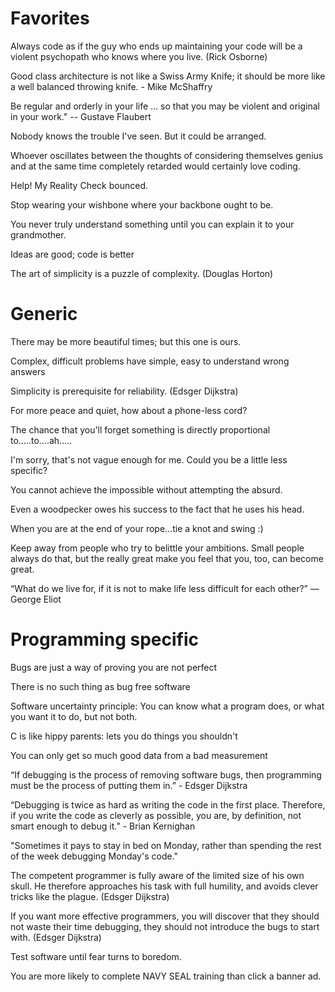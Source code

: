 # Favorites
Always code as if the guy who ends up maintaining your code will be a violent psychopath who knows where you live. (Rick Osborne)

Good class architecture is not like a Swiss Army Knife; it should be more like a well balanced throwing knife. - Mike McShaffry

Be regular and orderly in your life ... so that you may be violent and original in your work." -- Gustave Flaubert

Nobody knows the trouble I've seen. But it could be arranged.

Whoever oscillates between the thoughts of considering themselves genius and at the same time completely retarded would certainly love coding.

Help! My Reality Check bounced.

Stop wearing your wishbone where your backbone ought to be.

You never truly understand something until you can explain it to your grandmother.

Ideas are good; code is better

The art of simplicity is a puzzle of complexity. (Douglas Horton)

# Generic
There may be more beautiful times; but this one is ours.

Complex, difficult problems have simple, easy to understand wrong answers

Simplicity is prerequisite for reliability. (Edsger Dijkstra)

For more peace and quiet, how about a phone-less cord?

The chance that you'll forget something is directly proportional to.....to....ah.....

I'm sorry, that's not vague enough for me. Could you be a little less specific?

You cannot achieve the impossible without attempting the absurd.

Even a woodpecker owes his success to the fact that he uses his head.

When you are at the end of your rope…tie a knot and swing :)

Keep away from people who try to belittle your ambitions. Small people always do that, but the really great make you feel that you, too, can become great.

“What do we live for, if it is not to make life less difficult for each other?” — George Eliot

# Programming specific
Bugs are just a way of proving you are not perfect

There is no such thing as bug free software

Software uncertainty principle: You can know what a program does, or what you want it to do, but not both.

C is like hippy parents: lets you do things you shouldn't

You can only get so much good data from a bad measurement

“If debugging is the process of removing software bugs, then programming must be the process of putting them in.” - Edsger Dijkstra

“Debugging is twice as hard as writing the code in the first place. Therefore, if you write the code as cleverly as possible, you are, by definition, not smart enough to debug it.” - Brian Kernighan

"Sometimes it pays to stay in bed on Monday, rather than spending the rest of the week debugging Monday's code."

The competent programmer is fully aware of the limited size of his own skull. He therefore approaches his task with full humility, and avoids clever tricks like the plague. (Edsger Dijkstra)

If you want more effective programmers, you will discover that they should not waste their time debugging, they should not introduce the bugs to start with. (Edsger Dijkstra)

Test software until fear turns to boredom.

You are more likely to complete NAVY SEAL training than click a banner ad.
